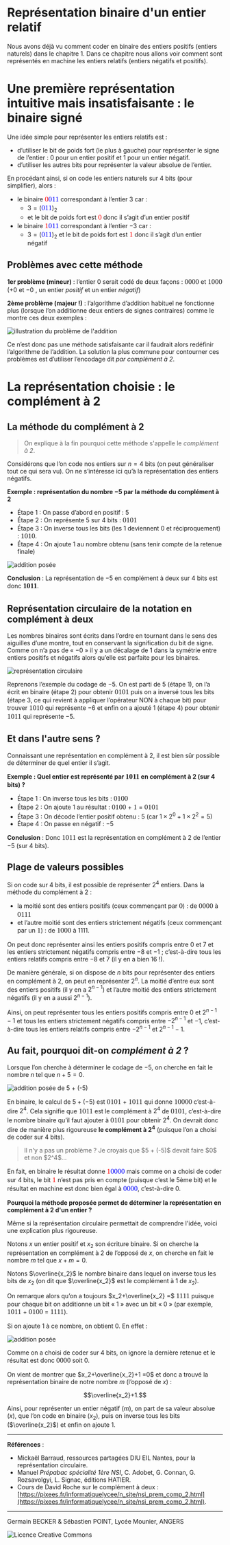 # Représentation binaire d'un entier relatif

Nous avons déjà vu comment coder en binaire des entiers positifs (entiers naturels) dans le chapitre 1. Dans ce chapitre nous allons voir comment sont représentés en machine les entiers relatifs (entiers négatifs et positifs).

# Une première représentation intuitive mais insatisfaisante : le binaire signé

Une idée simple pour représenter les entiers relatifs est :

- d’utiliser le bit de poids fort (le plus à gauche) pour représenter le signe de l’entier : 0 pour un entier positif et 1 pour un entier négatif.
- d’utiliser les autres bits pour représenter la valeur absolue de l’entier.

En procédant ainsi, si on code les entiers naturels sur 4 bits (pour simplifier), alors :

- le binaire <span class="consolas red" style="color:red;font-family:Consolas;font-size:1.2em;">0</span><span class="consolas blue" style="color:blue;font-family:Consolas;font-size:1.2em;">011</span> correspondant à l’entier $3$ car :
  - $3=($<span class="consolas blue" style="color:blue;font-family:Consolas;font-size:1.2em;">011</span>$)_2$
  - et le bit de poids fort est <span class="consolas red" style="color:red;font-family:Consolas;font-size:1.2em;">0</span> donc il s’agit d’un entier positif
- le binaire <span class="consolas red" style="color:red;font-family:Consolas;font-size:1.2em;">1</span><span class="consolas blue" style="color:blue;font-family:Consolas;font-size:1.2em;">011</span> correspondant à l’entier $-3$ car :
  - $3=($<span class="consolas blue" style="color:blue;font-family:Consolas;font-size:1.2em;">011</span>$)_2$ et le bit de poids fort est <span class="consolas red" style="color:red;font-family:Consolas;font-size:1.2em;">1</span> donc il s’agit d’un entier négatif

## Problèmes avec cette méthode

**1er problème (mineur)** : l’entier $0$ serait codé de deux façons : <span class="consolas" style="font-family:Consolas;font-size:1.2em;">0000</span> et <span class="consolas" style="font-family:Consolas;font-size:1.2em;">1000</span> ($+0$ et $-0$ , un entier *positif* et un entier *négatif*)

**2ème problème (majeur !)** : l’algorithme d’addition habituel ne fonctionne plus (lorsque l’on additionne deux entiers de signes contraires) comme le montre ces deux exemples :

![illustration du problème de l'addition](data/prob_addition.png)

Ce n’est donc pas une méthode satisfaisante car il faudrait alors redéfinir l’algorithme de l’addition. La solution la plus commune pour contourner ces problèmes est d’utiliser l’encodage dit *par complément à 2*.

# La représentation choisie : le complément à 2

## La méthode du complément à 2

<blockquote class="information">
  <p>On explique à la fin pourquoi cette méthode s'appelle le <em>complément à 2</em>.</p>
</blockquote>

Considérons que l’on code nos entiers sur $n=4$  bits (on peut généraliser tout ce qui sera vu). On ne s’intéresse ici qu’à la représentation des entiers négatifs.

**Exemple : représentation du nombre $-5$ par la méthode du complément à 2**

- Étape 1 : On passe d’abord en positif : 5
- Étape 2 : On représente 5 sur 4 bits : <span class="consolas" style="font-family:Consolas;font-size:1.2em;">0101</span>
- Étape 3 : On inverse tous les bits (les 1 deviennent 0 et réciproquement) : <span class="consolas" style="font-family:Consolas;font-size:1.2em;">1010</span>.
- Étape 4 : On ajoute 1 au nombre obtenu (sans tenir compte de la retenue finale)

![addition posée](data/ex_resultat.png)

**Conclusion** : La représentation de $-5$ en complément à deux sur 4 bits est donc <strong><span class="consolas" style="font-family:Consolas;font-size:1.2em;font-weight:bold;">1011</span></strong>.

## Représentation circulaire de la notation en complément à deux

Les nombres binaires sont écrits dans l’ordre en tournant dans le sens des aiguilles d’une montre, tout en conservant la signification du bit de signe. Comme on n’a pas de « $−0$ » il y a un décalage de 1 dans la symétrie entre entiers positifs et négatifs alors qu’elle est parfaite pour les binaires.

![représentation circulaire](data/repr_circulaire.png)

Reprenons l’exemple du codage de $-5$. On est parti de 5 (étape 1), on l’a écrit en binaire (étape 2) pour obtenir <span class="consolas" style="font-family:Consolas;font-size:1.2em;">0101</span> puis on a inversé tous les bits (étape 3, ce qui revient à appliquer l’opérateur NON à chaque bit) pour trouver <span class="consolas" style="font-family:Consolas;font-size:1.2em;">1010</span> qui représente $-6$ et enfin on a ajouté 1 (étape 4) pour obtenir <span class="consolas" style="font-family:Consolas;font-size:1.2em;">1011</span> qui représente $-5$.

## Et dans l'autre sens ?

Connaissant une représentation en complément à 2, il est bien sûr possible de déterminer de quel entier il s’agit.

**Exemple : Quel entier est représenté par <span class="consolas" style="font-family:Consolas;font-size:1.2em;">1011</span> en complément à 2 (sur 4 bits) ?**

- Étape 1 : On inverse tous les bits : <span class="consolas" style="font-family:Consolas;font-size:1.2em;">0100</span>
- Étape 2 : On ajoute 1 au résultat : <span class="consolas" style="font-family:Consolas;font-size:1.2em;">0100</span> + <span class="consolas" style="font-family:Consolas;font-size:1.2em;">1</span> = <span class="consolas" style="font-family:Consolas;font-size:1.2em;">0101</span>
- Étape 3 : On décode l’entier positif obtenu : $5$ (car $1\times 2^0 + 1\times 2^2 = 5$)
- Étape 4 : On passe en négatif : $-5$

**Conclusion** : Donc <span class="consolas" style="font-family:Consolas;font-size:1.2em;">1011</span> est la représentation en complément à 2 de l’entier $-5$ (sur 4 bits).

## Plage de valeurs possibles

Si on code sur 4 bits, il est possible de représenter $2^4$ entiers. Dans la méthode du complément à 2 :

- la moitié sont des entiers positifs (ceux commençant par <span class="consolas" style="font-family:Consolas;font-size:1.2em;">0</span>) : de <span class="consolas" style="font-family:Consolas;font-size:1.2em;">0000</span> à <span class="consolas" style="font-family:Consolas;font-size:1.2em;">0111</span>
- et l’autre moitié sont des entiers strictement négatifs (ceux commençant par un <span class="consolas" style="font-family:Consolas;font-size:1.2em;">1</span>) : de <span class="consolas" style="font-family:Consolas;font-size:1.2em;">1000</span> à <span class="consolas" tyle="font-family:Consolas;font-size:1.2em;">1111</span>.

On peut donc représenter ainsi les entiers positifs compris entre $0$ et $7$ et les entiers strictement négatifs compris entre $-8$ et $-1$ ; c’est-à-dire tous les entiers relatifs compris entre $-8$ et $7$ (il y en a bien 16 !).

De manière générale, si on dispose de $n$ bits pour représenter des entiers en complément à 2, on peut en représenter $2^n$. La moitié d’entre eux sont des entiers positifs (il y en a $2^{n-1}$) et l’autre moitié des entiers strictement négatifs (il y en a aussi $2^{n-1}$).

Ainsi, on peut représenter tous les entiers positifs compris entre $0$ et $2^{n-1}-1$ et tous les entiers strictement négatifs compris entre $-2^{n-1}$ et $-1$, c’est-à-dire tous les entiers relatifs compris entre $-2^{n-1}$ et $2^{n-1}-1$.

## Au fait, pourquoi dit-on *complément à 2* ?

Lorsque l’on cherche à déterminer le codage de $-5$, on cherche en fait le nombre $n$ tel que $n+5=0$.

![addition posée de 5 + (-5)](data/explication.png)

En binaire, le calcul de $5+(-5)$ est <span class="consolas" style="font-family:Consolas;font-size:1.2em;">0101</span> + <span class="consolas" style="font-family:Consolas;font-size:1.2em;">1011</span> qui donne <span class="consolas" style="font-family:Consolas;font-size:1.2em;">10000</span> c’est-à-dire $2^4$. Cela signifie que <span class="consolas" style="font-family:Consolas;font-size:1.2em;">1011</span> est le complément à $2^4$ de <span class="consolas" style="font-family:Consolas;font-size:1.2em;">0101</span>, c’est-à-dire le nombre binaire qu’il faut ajouter à <span class="consolas" style="font-family:Consolas;font-size:1.2em;">0101</span> pour obtenir $2^4$. On devrait donc dire de manière plus rigoureuse **le complément à $2^4$** (puisque l’on a choisi de coder sur 4 bits).

<blockquote class="question">
  <p>Il n'y a pas un problème ? Je croyais que $5 + (-5)$ devait faire $0$ et non $2^4$...</p>
</blockquote>

En fait, en binaire le résultat donne <span class="consolas red" style="font-family:Consolas;font-size:1.2em;color:red;">1</span><span class="consolas blue" style="font-family:Consolas;font-size:1.2em;color:blue">0000</span> mais comme on a choisi de coder sur 4 bits, le bit <span class="consolas red" style="font-family:Consolas;font-size:1.2em;color:red;">1</span> n’est pas pris en compte (puisque c’est le 5ème bit) et le résultat en machine est donc bien égal à <span class="consolas blue" style="font-family:Consolas;font-size:1.2em;color:blue">0000</span>, c’est-à-dire 0.

**Pourquoi la méthode proposée permet de déterminer la représentation en complément à 2 d'un entier ?**

Même si la représentation circulaire permettait de comprendre l'idée, voici une explication plus rigoureuse.

Notons $x$ un entier positif et $x_2$ son écriture binaire. Si on cherche la représentation en complément à 2 de l’opposé de $x$, on cherche en fait le nombre $m$ tel que $x+m=0$.

Notons $\overline{x_2}$ le nombre binaire dans lequel on inverse tous les bits de $x_2$ (on dit que $\overline{x_2}$ est le complément à 1 de $x_2$).

On remarque alors qu’on a toujours $x_2+\overline{x_2} =$ <span class="consolas" style="font-family:Consolas;font-size:1.2em;">1111</span> puisque pour chaque bit on additionne un bit « 1 » avec un bit « 0 » (par exemple, <span class="consolas" style="font-family:Consolas;font-size:1.2em;">1011</span> + <span class="consolas" style="font-family:Consolas;font-size:1.2em;">0100</span> = <span class="consolas" style="font-family:Consolas;font-size:1.2em;">1111</span>).

Si on ajoute $1$ à ce nombre, on obtient $0$. En effet :

![addition posée](data/explication2.png)

Comme on a choisi de coder sur 4 bits, on ignore la dernière retenue et le résultat est donc <span class="consolas" style="font-family:Consolas;font-size:1.2em;">0000</span> soit $0$.

On vient de montrer que $x_2+\overline{x_2}+1 =0$ et donc a trouvé la représentation binaire de notre nombre $m$ (l’opposé de $x$) :

$$\overline{x_2}+1.$$

Ainsi, pour représenter un entier négatif ($m$), on part de sa valeur absolue ($x$), que l’on code en binaire ($x_2$), puis on inverse tous les bits ($\overline{x_2}$) et enfin on ajoute $1$.

---

**Références** :

- Mickaël Barraud, ressources partagées DIU EIL Nantes, pour la représentation circulaire.
- Manuel *Prépabac spécialité 1ère NSI*, C. Adobet, G. Connan, G. Rozsavolgyi, L. Signac, éditions HATIER.
- Cours de David Roche sur le complément à deux : [https://pixees.fr/informatiquelycee/n_site/nsi_prem_comp_2.html](https://pixees.fr/informatiquelycee/n_site/nsi_prem_comp_2.html).


---
Germain BECKER & Sébastien POINT, Lycée Mounier, ANGERS

![Licence Creative Commons](https://i.creativecommons.org/l/by-nc-sa/4.0/88x31.png)
